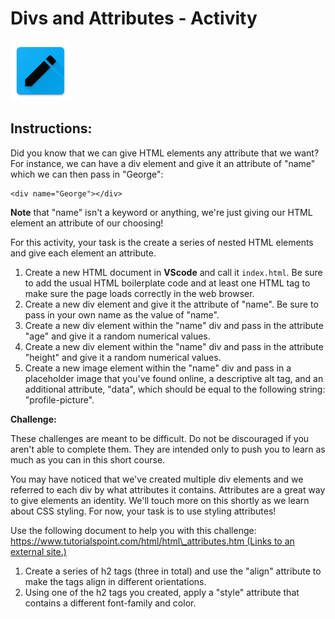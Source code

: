 # Divs and Attributes - Activity

![Divs and Attributes](../../../.gitbook/assets/activity.png)

## Instructions:

Did you know that we can give HTML elements any attribute that we want? For instance, we can have a div element and give it an attribute of "name" which we can then pass in "George":

```markup
<div name="George"></div>
```

**Note** that "name" isn't a keyword or anything, we're just giving our HTML element an attribute of our choosing!

For this activity, your task is the create a series of nested HTML elements and give each element an attribute.

1. Create a new HTML document in **VScode** and call it `index.html`. Be sure to add the usual HTML boilerplate code and at least one HTML tag to make sure the page loads correctly in the web browser.
2. Create a new div element and give it the attribute of "name". Be sure to pass in your own name as the value of "name".
3. Create a new div element within the "name" div and pass in the attribute "age" and give it a random numerical values.
4. Create a new div element within the "name" div and pass in the attribute "height" and give it a random numerical values.
5. Create a new image element within the "name" div and pass in a placeholder image that you've found online, a descriptive alt tag, and an additional attribute, "data", which should be equal to the following string: "profile-picture".

**Challenge:**

These challenges are meant to be difficult. Do not be discouraged if you aren't able to complete them. They are intended only to push you to learn as much as you can in this short course.

You may have noticed that we've created multiple div elements and we referred to each div by what attributes it contains. Attributes are a great way to give elements an identity. We'll touch more on this shortly as we learn about CSS styling. For now, your task is to use styling attributes!

Use the following document to help you with this challenge: [https://www.tutorialspoint.com/html/html\_attributes.htm \(Links to an external site.\)](https://www.tutorialspoint.com/html/html_attributes.htm)

1. Create a series of h2 tags \(three in total\) and use the "align" attribute to make the tags align in different orientations.
2. Using one of the h2 tags you created, apply a "style" attribute that contains a different font-family and color.

